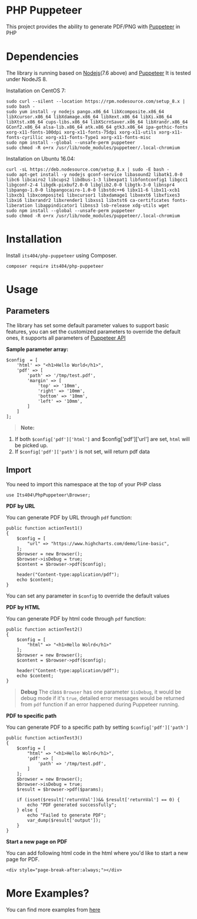 PHP Puppeteer
===========
This project provides the ability to generate PDF/PNG with [Puppeteer](https://github.com/GoogleChrome/puppeteer) in PHP

# Dependencies
The library is running based on [Nodejs](https://nodejs.org/en/)(7.6 above) and [Puppeteer](https://github.com/GoogleChrome/puppeteer)
It is tested under NodeJS 8.

Installation on CentOS 7:

```
sudo curl --silent --location https://rpm.nodesource.com/setup_8.x | sudo bash -
sudo yum install -y nodejs pango.x86_64 libXcomposite.x86_64 libXcursor.x86_64 libXdamage.x86_64 libXext.x86_64 libXi.x86_64 libXtst.x86_64 cups-libs.x86_64 libXScrnSaver.x86_64 libXrandr.x86_64 GConf2.x86_64 alsa-lib.x86_64 atk.x86_64 gtk3.x86_64 ipa-gothic-fonts xorg-x11-fonts-100dpi xorg-x11-fonts-75dpi xorg-x11-utils xorg-x11-fonts-cyrillic xorg-x11-fonts-Type1 xorg-x11-fonts-misc
sudo npm install --global --unsafe-perm puppeteer
sudo chmod -R o+rx /usr/lib/node_modules/puppeteer/.local-chromium
```

Installation on Ubuntu 16.04:

```
curl -sL https://deb.nodesource.com/setup_8.x | sudo -E bash -
sudo apt-get install -y nodejs gconf-service libasound2 libatk1.0-0 libc6 libcairo2 libcups2 libdbus-1-3 libexpat1 libfontconfig1 libgcc1 libgconf-2-4 libgdk-pixbuf2.0-0 libglib2.0-0 libgtk-3-0 libnspr4 libpango-1.0-0 libpangocairo-1.0-0 libstdc++6 libx11-6 libx11-xcb1 libxcb1 libxcomposite1 libxcursor1 libxdamage1 libxext6 libxfixes3 libxi6 libxrandr2 libxrender1 libxss1 libxtst6 ca-certificates fonts-liberation libappindicator1 libnss3 lsb-release xdg-utils wget
sudo npm install --global --unsafe-perm puppeteer
sudo chmod -R o+rx /usr/lib/node_modules/puppeteer/.local-chromium
```

# Installation
Install `its404/php-puppeteer` using Composer.
~~~
composer require its404/php-puppeteer
~~~
# Usage
## Parameters
The library has set some default parameter values to support basic features, you can set the customized parameters to override the default ones, it supports all parameters of [Puppeteer API](https://github.com/GoogleChrome/puppeteer/blob/master/docs/api.md)

__Sample parameter array:__

~~~
$config  = [
    'html' => "<h1>Hello World</h1>",
	'pdf' => [
		'path' => '/tmp/test.pdf',
		'margin' => [
			'top' => '10mm',
			'right' => '10mm',
			'bottom' => '10mm',
			'left' => '10mm',
		]
	]
];
~~~

> **Note:**
1. If both `$config['pdf']['html']` and $config['pdf']['url'] are set, `html` will be picked up. 
2. If `$config['pdf']['path']` is not set, will return pdf data

## Import
You need to import this namespace at the top of your PHP class

~~~
use Its404\PhpPuppeteer\Browser;
~~~


__PDF by URL__

You can generate PDF by URL through `pdf` function:

~~~
public function actionTest1()
{
	$config = [
		"url" => "https://www.highcharts.com/demo/line-basic",
	];
	$browser = new Browser();
	$browser->isDebug = true;
	$content = $browser->pdf($config);
	
	header("Content-type:application/pdf");
	echo $content;
}
~~~

You can set any parameter in `$config` to override the default values

__PDF by HTML__

You can generate PDF by html code through `pdf` function:

~~~
public function actionTest2()
{
	$config = [
		"html" => "<h1>Hello Wolrd</h1>"
	];
	$browser = new Browser();
	$content = $browser->pdf($config);
	
	header("Content-type:application/pdf");
	echo $content;
}
~~~
> **Debug** The class `Browser` has one parameter `$isDebug`, it would be debug mode if it's `true`, detailed error messages would be returned from `pdf` function if an error happened during Puppeteer running.

__PDF to specific path__

You can generate PDF to a specific path by setting `$config['pdf']['path']`

~~~
public function actionTest3()
{
	$config = [
		"html" => "<h1>Hello Wolrd</h1>",
		'pdf' => [
			'path' => '/tmp/test.pdf',
		]
	];
	$browser = new Browser();
	$browser->isDebug = true;
	$result = $browser->pdf($params);
	
	if (isset($result['returnVal'])&& $result['returnVal'] == 0) {
		echo "PDF generated successfully";
	} else {
		echo "Failed to generate PDF";
		var_dump($result['output']);
	}
}
~~~

__Start a new page on PDF__

You can add following html code in the html where you'd like to start a new page for PDF.

~~~
<div style="page-break-after:always;"></div>
~~~

# More Examples?

You can find more examples from [here](https://github.com/its404/php-puppeteer/tree/master/examples)

